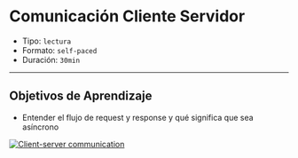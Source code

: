 # Comunicación Cliente Servidor

- Tipo: `lectura`
- Formato: `self-paced`
- Duración: `30min`

***

## Objetivos de Aprendizaje

- Entender el flujo de request y response y qué significa que sea asíncrono

[![Client-server communication](https://img.youtube.com/vi/nozbz6J3_4w/0.jpg)](https://youtu.be/nozbz6J3_4w)